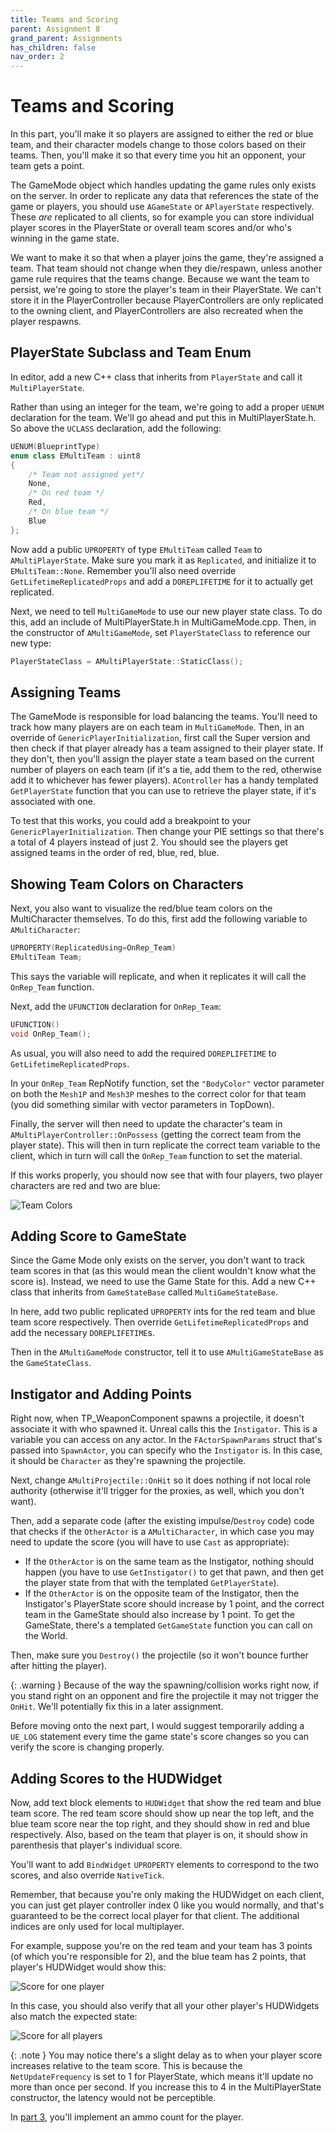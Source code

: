 ```yaml
---
title: Teams and Scoring
parent: Assignment 8
grand_parent: Assignments
has_children: false
nav_order: 2
---
```


# Teams and Scoring

In this part, you'll make it so players are assigned to either the red or blue team, and their character models change to those colors based on their teams. Then, you'll make it so that every time you hit an opponent, your team gets a point.

The GameMode object which handles updating the game rules only exists on the server. In order to replicate any data that references the state of the game or players, you should use `AGameState` or `APlayerState` respectively. These _are_ replicated to all clients, so for example you can store individual player scores in the PlayerState or overall team scores and/or who's winning in the game state.

We want to make it so that when a player joins the game, they're assigned a team. That team should not change when they die/respawn, unless another game rule requires that the teams change. Because we want the team to persist, we're going to store the player's team in their PlayerState. We can't store it in the PlayerController because PlayerControllers are only replicated to the owning client, and PlayerControllers are also recreated when the player respawns.

## PlayerState Subclass and Team Enum

In editor, add a new C++ class that inherits from `PlayerState` and call it `MultiPlayerState`.

Rather than using an integer for the team, we're going to add a proper `UENUM` declaration for the team. We'll go ahead and put this in MultiPlayerState.h. So above the `UCLASS` declaration, add the following:

```c++
UENUM(BlueprintType)
enum class EMultiTeam : uint8
{
	/* Team not assigned yet*/
	None,
	/* On red team */
	Red,
	/* On blue team */
	Blue
};
```

Now add a public `UPROPERTY` of type `EMultiTeam` called `Team` to `AMultiPlayerState`. Make sure you mark it as `Replicated`, and initialize it to `EMultiTeam::None`. Remember you'll also need override `GetLifetimeReplicatedProps` and add a `DOREPLIFETIME` for it to actually get replicated.

Next, we need to tell `MultiGameMode` to use our new player state class. To do this, add an include of MultiPlayerState.h in MultiGameMode.cpp. Then, in the constructor of `AMultiGameMode`, set `PlayerStateClass` to reference our new type:

```c++
PlayerStateClass = AMultiPlayerState::StaticClass();
```

## Assigning Teams

The GameMode is responsible for load balancing the teams. You'll need to track how many players are on each team in `MultiGameMode`. Then, in an override of `GenericPlayerInitialization`, first call the Super version and then check if that player already has a team assigned to their player state. If they don't, then you'll assign the player state a team based on the current number of players on each team (if it's a tie, add them to the red, otherwise add it to whichever has fewer players). `AController` has a handy templated `GetPlayerState` function that you can use to retrieve the player state, if it's associated with one.

To test that this works, you could add a breakpoint to your `GenericPlayerInitialization`. Then change your PIE settings so that there's a total of 4 players instead of just 2. You should see the players get assigned teams in the order of red, blue, red, blue.

## Showing Team Colors on Characters

Next, you also want to visualize the red/blue team colors on the MultiCharacter themselves. To do this, first add the following variable to `AMultiCharacter`:

```c++
UPROPERTY(ReplicatedUsing=OnRep_Team)
EMultiTeam Team;
```

This says the variable will replicate, and when it replicates it will call the `OnRep_Team` function.

Next, add the `UFUNCTION` declaration for `OnRep_Team`:

```c++
UFUNCTION()
void OnRep_Team();
```

As usual, you will also need to add the required `DOREPLIFETIME` to `GetLifetimeReplicatedProps`.

In your `OnRep_Team` RepNotify function, set the `"BodyColor"` vector parameter on both the `Mesh1P` and `Mesh3P` meshes to the correct color for that team (you did something similar with vector parameters in TopDown).

Finally, the server will then need to update the character's team in `AMultiPlayerController::OnPossess` (getting the correct team from the player state). This will then in turn replicate the correct team variable to the client, which in turn will call the `OnRep_Team` function to set the material.

If this works properly, you should now see that with four players, two player characters are red and two are blue:

![Team Colors](images/08/TeamColors.png)

## Adding Score to GameState

Since the Game Mode only exists on the server, you don't want to track team scores in that (as this would mean the client wouldn't know what the score is). Instead, we need to use the Game State for this. Add a new C++ class that inherits from `GameStateBase` called `MultiGameStateBase`.

In here, add two public replicated `UPROPERTY` ints for the red team and blue team score respectively. Then override `GetLifetimeReplicatedProps` and add the necessary `DOREPLIFETIME`s.

Then in the `AMultiGameMode` constructor, tell it to use `AMultiGameStateBase` as the `GameStateClass`.

## Instigator and Adding Points

Right now, when TP_WeaponComponent spawns a projectile, it doesn't associate it with who spawned it. Unreal calls this the `Instigator`. This is a variable you can access on any actor. In the `FActorSpawnParams` struct that's passed into `SpawnActor`, you can specify who the `Instigator` is. In this case, it should be `Character` as they're spawning the projectile.

Next, change `AMultiProjectile::OnHit` so it does nothing if not local role authority (otherwise it'll trigger for the proxies, as well, which you don't want).

Then, add a separate code (after the existing impulse/`Destroy` code) code that checks if the `OtherActor` is a `AMultiCharacter`, in which case you may need to update the score (you will have to use `Cast` as appropriate):

- If the `OtherActor` is on the same team as the Instigator, nothing should happen (you have to use `GetInstigator()` to get that pawn, and then get the player state from that with the templated `GetPlayerState`).
- If the `OtherActor` is on the opposite team of the Instigator, then the Instigator's PlayerState score should increase by 1 point, and the correct team in the GameState should also increase by 1 point. To get the GameState, there's a templated `GetGameState` function you can call on the World.

Then, make sure you `Destroy()` the projectile (so it won't bounce further after hitting the player).

{: .warning }
Because of the way the spawning/collision works right now, if you stand right on an opponent and fire the projectile it may not trigger the `OnHit`. We'll potentially fix this in a later assignment.

Before moving onto the next part, I would suggest temporarily adding a `UE_LOG` statement every time the game state's score changes so you can verify the score is changing properly.

## Adding Scores to the HUDWidget

Now, add text block elements to `HUDWidget` that show the red team and blue team score. The red team score should show up near the top left, and the blue team score near the top right, and they should show in red and blue respectively. Also, based on the team that player is on, it should show in parenthesis that player's individual score.

You'll want to add `BindWidget` `UPROPERTY` elements to correspond to the two scores, and also override `NativeTick`.

Remember, that because you're only making the HUDWidget on each client, you can just get player controller index 0 like you would normally, and that's guaranteed to be the correct local player for that client. The additional indices are only used for local multiplayer.

For example, suppose you're on the red team and your team has 3 points (of which you're responsible for 2), and the blue team has 2 points, that player's HUDWidget would show this:

![Score for one player](images/08/ScoreP1.png)

In this case, you should also verify that all your other player's HUDWidgets also match the expected state:

![Score for all players](images/08/ScoreAll.png)

{: .note }
You may notice there's a slight delay as to when your player score increases relative to the team score. This is because the `NetUpdateFrequency` is set to 1 for PlayerState, which means it'll update no more than once per second. If you increase this to 4 in the MultiPlayerState constructor, the latency would not be perceptible.

In [part 3](08-03.html), you'll implement an ammo count for the player.

